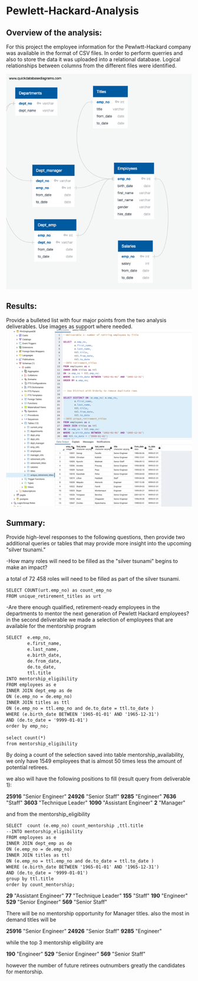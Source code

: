 # Pewlett-Hackard-Analysis

## Overview of the analysis: 
For this project the employee information for the Pewlwtt-Hackard company was available in the format of CSV files. In order to perform querries and also to store the data it was uploaded into a relational database. Logical relationships between columns from the different files were identified.

![](/EmployeeDB.png)


## Results: 

Provide a bulleted list with four major points from the two analysis deliverables. Use images as support where needed.
![](/UniqueRetireTitles.png)



## Summary: 

Provide high-level responses to the following questions, then provide two additional queries or tables that may provide more insight into the upcoming "silver tsunami."

-How many roles will need to be filled as the "silver tsunami" begins to make an impact?

a total of 72 458 roles will need to be filled as part of the silver tsunami.
```
SELECT COUNT(urt.emp_no) as count_emp_no
FROM unique_retirement_titles as urt
```

-Are there enough qualified, retirement-ready employees in the departments to mentor the next generation of Pewlett Hackard employees?
in the second deliverable we made a selection of employees that are available for the mentorship program

```
SELECT 	e.emp_no,
    	e.first_name,
		e.last_name,
    	e.birth_date,
    	de.from_date,
		de.to_date,
		ttl.title
INTO mentorship_eligibility
FROM employees as e
INNER JOIN dept_emp as de
ON (e.emp_no = de.emp_no)
INNER JOIN titles as ttl
ON (e.emp_no = ttl.emp_no and de.to_date = ttl.to_date )
WHERE (e.birth_date BETWEEN '1965-01-01' AND '1965-12-31')
AND (de.to_date = '9999-01-01')
order by emp_no;

select count(*)
from mentorship_eligibility
```

By doing a count of the selection saved into table mentorship_availability, we only have 1549 employees that is almost 50 times less the amount of potential retirees. 

we also will have the following positions to fill (result query from deliverable 1):

**25916**	"Senior Engineer"
**24926**	"Senior Staff"
**9285**	"Engineer"
**7636**	"Staff"
**3603** "Technique Leader"
**1090**	"Assistant Engineer"
**2**	"Manager"

and from the mentorship_eligibility

```
SELECT 	count (e.emp_no) count_mentorship ,ttl.title
--INTO mentorship_eligibility
FROM employees as e
INNER JOIN dept_emp as de
ON (e.emp_no = de.emp_no)
INNER JOIN titles as ttl
ON (e.emp_no = ttl.emp_no and de.to_date = ttl.to_date )
WHERE (e.birth_date BETWEEN '1965-01-01' AND '1965-12-31')
AND (de.to_date = '9999-01-01')
group by ttl.title
order by count_mentorship;
```


**29**	"Assistant Engineer"
**77**	"Technique Leader"
**155**	"Staff"
**190**	"Engineer"
**529**	"Senior Engineer"
**569**	"Senior Staff"

There will be no mentorship opportunity for Manager titles. also the most in demand titles will be

**25916**	"Senior Engineer"
**24926**	"Senior Staff"
**9285**	"Engineer"

while the top 3 mentorship eligibility are 

**190**	"Engineer"
**529**	"Senior Engineer"
**569**	"Senior Staff"

however the number of future retirees outnumbers greatly the candidates for mentorship.


